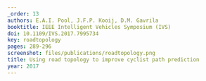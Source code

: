 ```yaml
---
_order: 13
authors: E.A.I. Pool, J.F.P. Kooij, D.M. Gavrila
booktitle: IEEE Intelligent Vehicles Symposium (IVS)
doi: 10.1109/IVS.2017.7995734
key: roadtopology
pages: 289-296
screenshot: files/publications/roadtopology.png
title: Using road topology to improve cyclist path prediction
year: 2017
---
```


